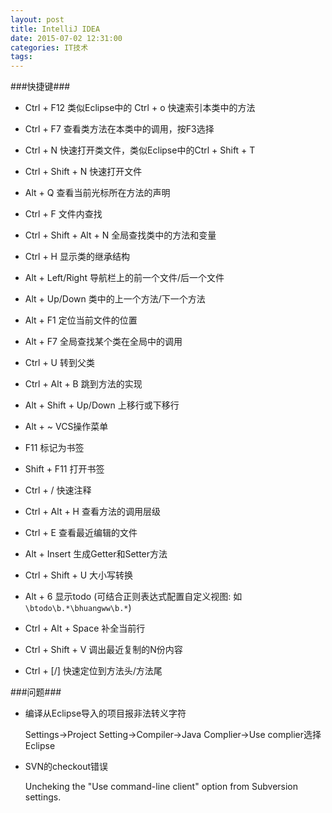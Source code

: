 ```yaml
---
layout: post
title: IntelliJ IDEA
date: 2015-07-02 12:31:00
categories: IT技术
tags:
---
```


###快捷键###

 - Ctrl + F12 类似Eclipse中的 Ctrl + o 快速索引本类中的方法

 - Ctrl + F7 查看类方法在本类中的调用，按F3选择

 - Ctrl + N 快速打开类文件，类似Eclipse中的Ctrl + Shift + T

 - Ctrl + Shift + N 快速打开文件

 - Alt + Q 查看当前光标所在方法的声明

 - Ctrl + F 文件内查找

 - Ctrl + Shift + Alt + N 全局查找类中的方法和变量

 - Ctrl + H 显示类的继承结构

 - Alt + Left/Right 导航栏上的前一个文件/后一个文件

 - Alt + Up/Down 类中的上一个方法/下一个方法

 - Alt + F1 定位当前文件的位置

 - Alt + F7 全局查找某个类在全局中的调用

 - Ctrl + U 转到父类

 - Ctrl + Alt + B 跳到方法的实现

 - Alt + Shift + Up/Down 上移行或下移行

 - Alt + ~ VCS操作菜单

 - F11 标记为书签

 - Shift + F11 打开书签

 - Ctrl + / 快速注释

 - Ctrl + Alt + H 查看方法的调用层级

 - Ctrl + E 查看最近编辑的文件

 - Alt + Insert 生成Getter和Setter方法

 - Ctrl + Shift + U 大小写转换

 - Alt + 6 显示todo (可结合正则表达式配置自定义视图: 如 `\btodo\b.*\bhuangww\b.*`)

 - Ctrl + Alt + Space 补全当前行

 - Ctrl + Shift + V 调出最近复制的N份内容

 - Ctrl + [/] 快速定位到方法头/方法尾

###问题###

 - 编译从Eclipse导入的项目报非法转义字符

     Settings->Project Setting->Compiler->Java Complier->Use complier选择Eclipse

 - SVN的checkout错误

    Uncheking the "Use command-line client" option from Subversion settings.
